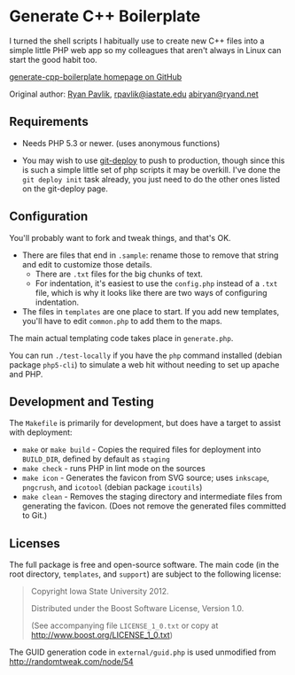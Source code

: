Generate C++ Boilerplate
========================

I turned the shell scripts I habitually use to create new C++ files into
a simple little PHP web app so my colleagues that aren't always in Linux
can start the good habit too.

[generate-cpp-boilerplate homepage on GitHub][home]

Original author: [Ryan Pavlik][rp], <rpavlik@iastate.edu> <abiryan@ryand.net>

[home]:https://github.com/rpavlik/generate-cpp-boilerplate
[rp]:http://academic.cleardefinition.com/ "Ryan Pavlik"

Requirements
------------

* Needs PHP 5.3 or newer. (uses anonymous functions)

* You may wish to use [git-deploy][] to push to production, though since
this is such a simple little set of php scripts it may be overkill. I've
done the `git deploy init` task already, you just need to do the other
ones listed on the git-deploy page.

[git-deploy]:https://github.com/mislav/git-deploy

Configuration
-------------
You'll probably want to fork and tweak things, and that's OK.

- There are files that end in `.sample`: rename those to remove that string and edit to customize those details.
  - There are `.txt` files for the big chunks of text.
  - For indentation, it's easiest to use the `config.php` instead of a `.txt` file, which is why it looks like there are two ways of configuring indentation.
- The files in `templates` are one place to start. If you add new templates, you'll have to edit `common.php` to add them to the maps.

The main actual templating code takes place in `generate.php`.

You can run `./test-locally` if you have the `php` command installed (debian package `php5-cli`) to simulate a web hit without needing to set up apache and PHP.

Development and Testing
-----------------------
The `Makefile` is primarily for development, but does have a target to assist with deployment:

- `make` or `make build` - Copies the required files for deployment into `BUILD_DIR`, defined by default as `staging`
- `make check` - runs PHP in lint mode on the sources
- `make icon` - Generates the favicon from SVG source; uses `inkscape`, `pngcrush`, and `icotool` (debian package `icoutils`)
- `make clean` - Removes the staging directory and intermediate files from generating the favicon. (Does not remove the generated files committed to Git.)

Licenses
--------
The full package is free and open-source software. The main code (in the
root directory, `templates`, and `support`) are subject
to the following license:

> Copyright Iowa State University 2012.
>
> Distributed under the Boost Software License, Version 1.0.
>
> (See accompanying file `LICENSE_1_0.txt` or copy at
> <http://www.boost.org/LICENSE_1_0.txt>)

The GUID generation code in `external/guid.php` is used unmodified from
<http://randomtweak.com/node/54>
